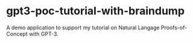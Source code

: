 # gpt3-poc-tutorial-with-braindump
A demo application to support my tutorial on Natural Langage Proofs-of-Concept with GPT-3.
